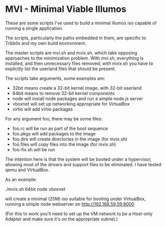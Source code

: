MVI - Minimal Viable Illumos
============================

These are some scripts I've used to build a minimal illumos iso
capable of running a single application.

The scripts, particularly the paths embedded in them, are specific
to Tribblix and my own build environment.

The master scripts are mvi.sh and mvix.sh, which take opposing approaches
to the minimization problem. With mvi.sh, everything is installed, and
then unnecessary files removed; with mvix.sh you have to explicitly list
the userland files that should be present.

The scripts take arguments, some examples are:

 - 32bit means create a 32-bit kernel image, with 32-bit userland
 - 64bit means to remove 32-bit kernel components
 - node will install node packages and run a simple node.js server
 - vboxnet will set up networking appropriate for VirtualBox
 - virtio will add virtio packages

For any argument foo, there may be some files:

 - foo.rc will be run as part of the boot sequence
 - foo.pkgs will add packages to the image
 - foo.dirs will create directories in the image (for mvix.sh)
 - foo.files will copy files into the image (for mvix.sh)
 - foo-fix.sh will be run

The intention here is that the system will be booted under a hypervisor,
allowing most of the drivers and support files to be eliminated. I have
tested qemu and VirtualBox.

As an example:

./mvix.sh 64bit node vboxnet

will create a minimal (25M) iso suitable for booting under VirtualBox,
running a simple node webserver on http://192.168.59.59:8000

(For this to work you'll need to set up the VM network to be a Host-only
Adapter and make sure it's on the appropriate subnet.)
